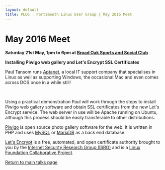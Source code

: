 ```yaml
---
layout: default
title: PLUG | Portsmouth Linux User Group | May 2016 Meet
---
```

<div>
	<h1>May 2016 Meet</h1>
	<p><b>Saturday 21st May, 1pm to 6pm at <a href="../venue.html">Broad Oak Sports and Social Club</a></b></p>
	<p><b class="blue">Installing Piwigo web gallery and Let's Encrypt SSL Certificates</b></p>
	<p>Paul Tansom runs <a href="https://www.aptanet.com/">Aptanet</a>, a local IT support company that specialises in Linux as
	well as supporting Windows, the occasional Mac and even comes across DOS once in a while still!</p>
	<br />
	<p>Using a practical demonstration Paul will work through the steps to install Piwigo web gallery software and obtain SSL
	certificates from the new Let's Encrypt service. The web server in use will be Apache running on Ubuntu, although this
	process should be easily transferable to other distributions.</p>
	<p><a href="http://www.piwigo.org/">Piwigo</a> is open source photo gallery software for the web. It is written in PHP and uses
	<a href="http://www.mysql.com/">MySQL</a> or <a href="https://mariadb.org/">MariaDB</a> as a back end database.</p>
	<p><a href="https://letsencrypt.org/">Let's Encrypt</a> is a free, automated, and open certificate authority brought to you by
	the <a href="https://letsencrypt.org/isrg/">Internet Security Research Group (ISRG)</a> and is a
	<a href="http://collabprojects.linuxfoundation.org/">Linux Foundation Collaborative Project</a>.</p>
	<p class="right"><a href="/talks/">Return to main talks page</a></p>
</div>
